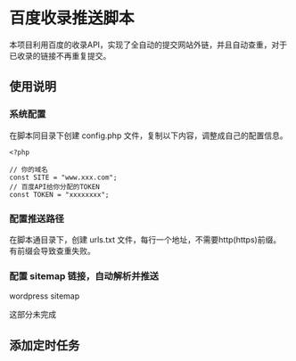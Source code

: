 # 百度收录推送脚本

本项目利用百度的收录API，实现了全自动的提交网站外链，并且自动查重，对于已收录的链接不再重复提交。

## 使用说明

### 系统配置

在脚本同目录下创建 config.php 文件，复制以下内容，调整成自己的配置信息。

```
<?php

// 你的域名
const SITE = "www.xxx.com";
// 百度API给你分配的TOKEN
const TOKEN = "xxxxxxxx";

```

### 配置推送路径

在脚本通目录下，创建 urls.txt 文件，每行一个地址，不需要http(https)前缀。
有前缀会导致查重失败。


### 配置 sitemap 链接，自动解析并推送

wordpress sitemap

这部分未完成


## 添加定时任务


